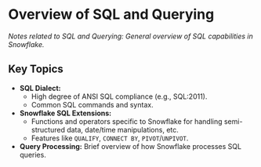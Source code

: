 # Overview of SQL and Querying

*Notes related to SQL and Querying: General overview of SQL capabilities in Snowflake.*

## Key Topics
*   **SQL Dialect:**
    *   High degree of ANSI SQL compliance (e.g., SQL:2011).
    *   Common SQL commands and syntax.
*   **Snowflake SQL Extensions:**
    *   Functions and operators specific to Snowflake for handling semi-structured data, date/time manipulations, etc.
    *   Features like `QUALIFY`, `CONNECT BY`, `PIVOT`/`UNPIVOT`.
*   **Query Processing:** Brief overview of how Snowflake processes SQL queries.